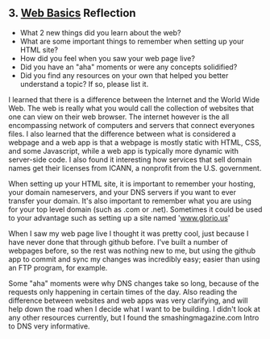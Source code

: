 ## 3. [Web Basics](3_web_basics/readme.md) Reflection

* What 2 new things did you learn about the web?
* What are some important things to remember when setting up your HTML site?
* How did you feel when you saw your web page live?
* Did you have an "aha" moments or were any concepts solidified?
* Did you find any resources on your own that helped you better understand a topic? If so, please list it.

<!-- Add your reflection here. Remove the comment markers -->
I learned that there is a difference between the Internet and the World Wide Web. The web is really what you would call the collection of websites that one can view on their web browser. The internet however is the all encompassing network of computers and servers that connect everyones files. I also learned that the difference between what is considered a webpage and a web app is that a webpage is mostly static with HTML, CSS, and some Javascript, while a web app is typically more dynamic with server-side code. I also found it interesting how services that sell domain names get their licenses from ICANN, a nonprofit from the U.S. government.

When setting up your HTML site, it is important to remember your hosting, your domain nameservers, and your DNS servers if you want to ever transfer your domain. It's also important to remember what you are using for your top level domain (such as .com or .net). Sometimes it could be used to your advantage such as setting up a site named 'www.glorio.us'

When I saw my web page live I thought it was pretty cool, just because I have never done that through github before. I've built a number of webpages before, so the rest was nothing new to me, but using the github app to commit and sync my changes was incredibly easy; easier than using an FTP program, for example.

Some "aha" moments were why DNS changes take so long, because of the requests only happening in certain times of the day. Also reading the difference between websites and web apps was very clarifying, and will help down the road when I decide what I want to be building. I didn't look at any other resources currently, but I found the smashingmagazine.com Intro to DNS very informative.